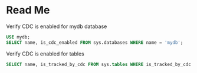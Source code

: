 # Read Me

Verify CDC is enabled for mydb database

```sql
USE mydb;
SELECT name, is_cdc_enabled FROM sys.databases WHERE name = 'mydb';
```

Verify CDC is enabled for tables

```sql
SELECT name, is_tracked_by_cdc FROM sys.tables WHERE is_tracked_by_cdc = 1;
```